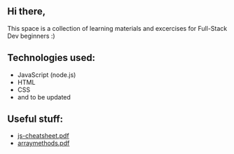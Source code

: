## Hi there, 

This space is a collection of learning materials and excercises for Full-Stack Dev beginners :) 

## Technologies used: 
- JavaScript (node.js)
- HTML
- CSS
- and to be updated


## Useful stuff: 

- [js-cheatsheet.pdf](https://github.com/user-attachments/files/15808906/js-cheatsheet.pdf)
- [arraymethods.pdf](https://github.com/user-attachments/files/15808921/arraymethods.pdf)



